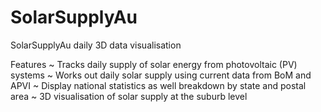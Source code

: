 # SolarSupplyAu
SolarSupplyAu daily 3D data visualisation

Features
 ~ Tracks daily supply of solar energy from photovoltaic (PV) systems
 ~ Works out daily solar supply using current data from BoM and APVI
 ~ Display national statistics as well breakdown by state and postal area
 ~ 3D visualisation of solar supply at the suburb level
